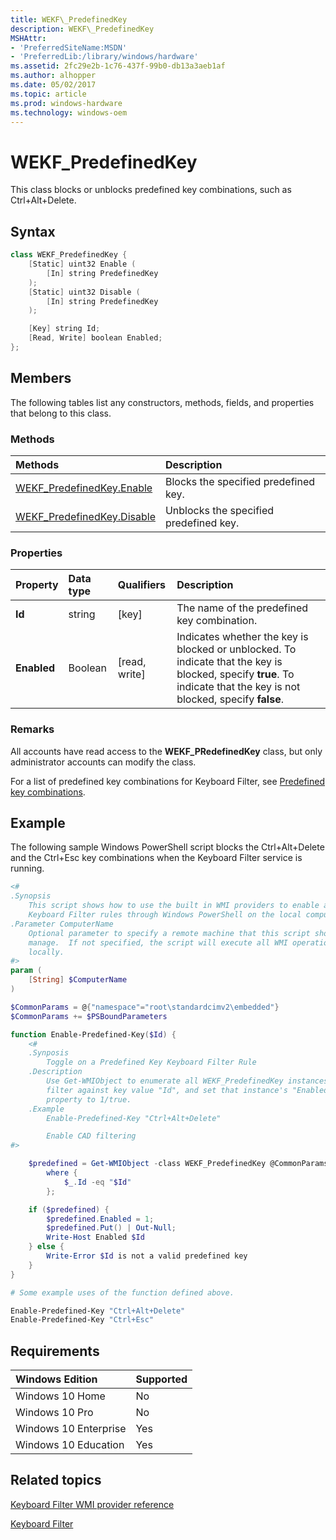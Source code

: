 ```yaml
---
title: WEKF\_PredefinedKey
description: WEKF\_PredefinedKey
MSHAttr:
- 'PreferredSiteName:MSDN'
- 'PreferredLib:/library/windows/hardware'
ms.assetid: 2fc29e2b-1c76-437f-99b0-db13a3aeb1af
ms.author: alhopper
ms.date: 05/02/2017
ms.topic: article
ms.prod: windows-hardware
ms.technology: windows-oem
---
```

# WEKF\_PredefinedKey

This class blocks or unblocks predefined key combinations, such as Ctrl+Alt+Delete.

## Syntax

```powershell
class WEKF_PredefinedKey {
    [Static] uint32 Enable (
        [In] string PredefinedKey
    );
    [Static] uint32 Disable (
        [In] string PredefinedKey
    );

    [Key] string Id;
    [Read, Write] boolean Enabled;
};
```

## Members

The following tables list any constructors, methods, fields, and properties that belong to this class.

### <a href="" id="mth"></a>Methods

| Methods                                                    | Description                            |
|:-----------------------------------------------------------|:---------------------------------------|
| [WEKF_PredefinedKey.Enable](wekf-predefinedkeyenable.md)   | Blocks the specified predefined key.   |
| [WEKF_PredefinedKey.Disable](wekf-predefinedkeydisable.md) | Unblocks the specified predefined key. |

### <a href="" id="pro"></a>Properties

| Property    | Data type | Qualifiers    | Description                                                                                                                                                           |
|:------------|:----------|:--------------|:----------------------------------------------------------------------------------------------------------------------------------------------------------------------|
| **Id**      | string    | [key]         | The name of the predefined key combination.                                                                                                                           |
| **Enabled** | Boolean   | [read, write] | Indicates whether the key is blocked or unblocked. To indicate that the key is blocked, specify **true**. To indicate that the key is not blocked, specify **false**. |

### Remarks

All accounts have read access to the **WEKF\_PRedefinedKey** class, but only administrator accounts can modify the class.

For a list of predefined key combinations for Keyboard Filter, see [Predefined key combinations](predefined-key-combinations.md).

## Example

The following sample Windows PowerShell script blocks the Ctrl+Alt+Delete and the Ctrl+Esc key combinations when the Keyboard Filter service is running.

```powershell
<#
.Synopsis
    This script shows how to use the built in WMI providers to enable and add 
    Keyboard Filter rules through Windows PowerShell on the local computer.
.Parameter ComputerName
    Optional parameter to specify a remote machine that this script should
    manage.  If not specified, the script will execute all WMI operations
    locally.
#>
param (
    [String] $ComputerName
)

$CommonParams = @{"namespace"="root\standardcimv2\embedded"}
$CommonParams += $PSBoundParameters

function Enable-Predefined-Key($Id) {
    <#
    .Synposis
        Toggle on a Predefined Key Keyboard Filter Rule
    .Description
        Use Get-WMIObject to enumerate all WEKF_PredefinedKey instances,
        filter against key value "Id", and set that instance's "Enabled"
        property to 1/true.
    .Example
        Enable-Predefined-Key "Ctrl+Alt+Delete"

        Enable CAD filtering
#>

    $predefined = Get-WMIObject -class WEKF_PredefinedKey @CommonParams |
        where {
            $_.Id -eq "$Id"
        };

    if ($predefined) {
        $predefined.Enabled = 1;
        $predefined.Put() | Out-Null;
        Write-Host Enabled $Id
    } else {
        Write-Error $Id is not a valid predefined key
    }
}

# Some example uses of the function defined above.

Enable-Predefined-Key "Ctrl+Alt+Delete"
Enable-Predefined-Key "Ctrl+Esc"
```

## Requirements

| Windows Edition       | Supported |
|:----------------------|:----------|
| Windows 10 Home       | No        |
| Windows 10 Pro        | No        |
| Windows 10 Enterprise | Yes       |
| Windows 10 Education  | Yes       |

## Related topics

[Keyboard Filter WMI provider reference](keyboardfilter-wmi-provider-reference.md)

[Keyboard Filter](keyboardfilter.md)
